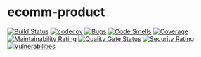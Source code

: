 # ecomm-product


[![Build Status](https://travis-ci.org/akshayjp123/ecomm-category.svg?branch=master)](https://travis-ci.org/akshayjp123/ecomm-category)
[![codecov](https://codecov.io/gh/akshayjp123/ecomm-product/branch/master/graph/badge.svg)](https://codecov.io/gh/akshayjp123/ecomm-product)
[![Bugs](https://sonarcloud.io/api/project_badges/measure?project=com.ecommerce%3Aproduct&metric=bugs)](https://sonarcloud.io/dashboard?id=com.ecommerce%3Aproduct)
[![Code Smells](https://sonarcloud.io/api/project_badges/measure?project=com.ecommerce%3Aproduct&metric=code_smells)](https://sonarcloud.io/dashboard?id=com.ecommerce%3Aproduct)
[![Coverage](https://sonarcloud.io/api/project_badges/measure?project=com.ecommerce%3Aproduct&metric=coverage)](https://sonarcloud.io/dashboard?id=com.ecommerce%3Aproduct)
[![Maintainability Rating](https://sonarcloud.io/api/project_badges/measure?project=com.ecommerce%3Aproduct&metric=sqale_rating)](https://sonarcloud.io/dashboard?id=com.ecommerce%3Aproduct)
[![Quality Gate Status](https://sonarcloud.io/api/project_badges/measure?project=com.ecommerce%3Aproduct&metric=alert_status)](https://sonarcloud.io/dashboard?id=com.ecommerce%3Aproduct)
[![Security Rating](https://sonarcloud.io/api/project_badges/measure?project=com.ecommerce%3Aproduct&metric=security_rating)](https://sonarcloud.io/dashboard?id=com.ecommerce%3Aproduct)
[![Vulnerabilities](https://sonarcloud.io/api/project_badges/measure?project=com.ecommerce%3Aproduct&metric=vulnerabilities)](https://sonarcloud.io/dashboard?id=com.ecommerce%3Aproduct)
